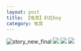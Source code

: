```yaml
---
layout: post
title: 【电竞】扒拉boy
category: 电竞
---
```

![story_new_final](http://rbwl8nwm4.hd-bkt.clouddn.com/img/story_new_final_0322.png)
![](http://rc5p5sl4z.hd-bkt.clouddn.com/img/pel-paraboy-220530-1.jpg)
![](http://rc5p5sl4z.hd-bkt.clouddn.com/img/pel-paraboy-220530-2.jpg)
![](http://rc5p5sl4z.hd-bkt.clouddn.com/img/pel-paraboy-220530-3.jpg)